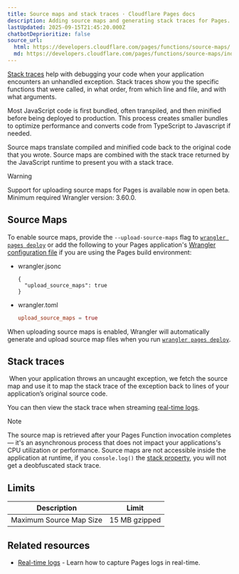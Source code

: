 ```yaml
---
title: Source maps and stack traces · Cloudflare Pages docs
description: Adding source maps and generating stack traces for Pages.
lastUpdated: 2025-09-15T21:45:20.000Z
chatbotDeprioritize: false
source_url:
  html: https://developers.cloudflare.com/pages/functions/source-maps/
  md: https://developers.cloudflare.com/pages/functions/source-maps/index.md
---
```


[Stack traces](https://developer.mozilla.org/en-US/docs/Web/JavaScript/Reference/Global_Objects/Error/stack) help with debugging your code when your application encounters an unhandled exception. Stack traces show you the specific functions that were called, in what order, from which line and file, and with what arguments.

Most JavaScript code is first bundled, often transpiled, and then minified before being deployed to production. This process creates smaller bundles to optimize performance and converts code from TypeScript to Javascript if needed.

Source maps translate compiled and minified code back to the original code that you wrote. Source maps are combined with the stack trace returned by the JavaScript runtime to present you with a stack trace.

Warning

Support for uploading source maps for Pages is available now in open beta. Minimum required Wrangler version: 3.60.0.

## Source Maps

To enable source maps, provide the `--upload-source-maps` flag to [`wrangler pages deploy`](https://developers.cloudflare.com/workers/wrangler/commands/#deploy-1) or add the following to your Pages application's [Wrangler configuration file](https://developers.cloudflare.com/pages/functions/wrangler-configuration/) if you are using the Pages build environment:

* wrangler.jsonc

  ```jsonc
  {
    "upload_source_maps": true
  }
  ```

* wrangler.toml

  ```toml
  upload_source_maps = true
  ```

When uploading source maps is enabled, Wrangler will automatically generate and upload source map files when you run [`wrangler pages deploy`](https://developers.cloudflare.com/workers/wrangler/commands/#deploy-1).

## Stack traces

​​ When your application throws an uncaught exception, we fetch the source map and use it to map the stack trace of the exception back to lines of your application’s original source code.

You can then view the stack trace when streaming [real-time logs](https://developers.cloudflare.com/pages/functions/debugging-and-logging/).

Note

The source map is retrieved after your Pages Function invocation completes — it's an asynchronous process that does not impact your applications's CPU utilization or performance. Source maps are not accessible inside the application at runtime, if you `console.log()` the [stack property](https://developer.mozilla.org/en-US/docs/Web/JavaScript/Reference/Global_Objects/Error/stack), you will not get a deobfuscated stack trace.

## Limits

| Description | Limit |
| - | - |
| Maximum Source Map Size | 15 MB gzipped |

## Related resources

* [Real-time logs](https://developers.cloudflare.com/pages/functions/debugging-and-logging/) - Learn how to capture Pages logs in real-time.
